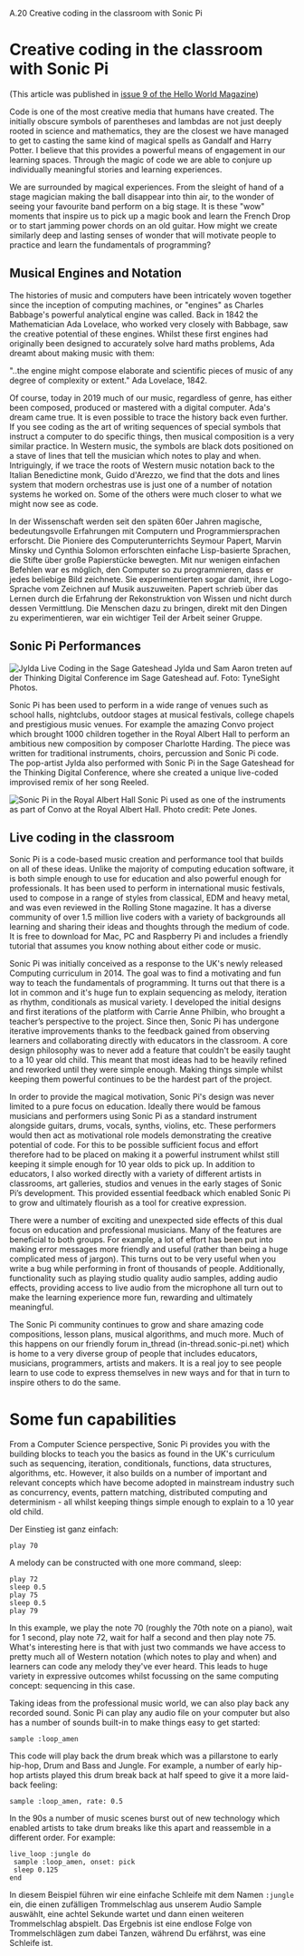 A.20 Creative coding in the classroom with Sonic Pi

# Creative coding in the classroom with Sonic Pi

(This article was published in [issue 9 of the Hello World Magazine](https://helloworld.raspberrypi.org/issues/9))

Code is one of the most creative media that humans have created. The initially obscure symbols of parentheses and lambdas are not just deeply rooted in science and mathematics, they are the closest we have managed to get to casting the same kind of magical spells as Gandalf and Harry Potter. I believe that this provides a powerful means of engagement in our learning spaces. Through the magic of code we are able to conjure up individually meaningful stories and learning experiences.

We are surrounded by magical experiences. From the sleight of hand of a stage magician making the ball disappear into thin air, to the wonder of seeing your favourite band perform on a big stage. It is these "wow" moments that inspire us to pick up a magic book and learn the French Drop or to start jamming power chords on an old guitar. How might we create similarly deep and lasting senses of wonder that will motivate people to practice and learn the fundamentals of programming?

## Musical Engines and Notation

The histories of music and computers have been intricately woven together since the inception of computing machines, or "engines" as Charles Babbage's powerful analytical engine was called. Back in 1842 the Mathematician Ada Lovelace, who worked very closely with Babbage, saw the creative potential of these engines. Whilst these first engines had originally been designed to accurately solve hard maths problems, Ada dreamt about making music with them:

"..the engine might compose elaborate and scientific pieces of music of any degree of complexity or extent." Ada Lovelace, 1842.

Of course, today in 2019 much of our music, regardless of genre, has either been composed, produced or mastered with a digital computer. Ada's dream came true. It is even possible to trace the history back even further. If you see coding as the art of writing sequences of special symbols that instruct a computer to do specific things, then musical composition is a very similar practice. In Western music, the symbols are black dots positioned on a stave of lines that tell the musician which notes to play and when. Intriguingly, if we trace the roots of Western music notation back to the Italian Benedictine monk, Guido d'Arezzo, we find that the dots and lines system that modern orchestras use is just one of a number of notation systems he worked on. Some of the others were much closer to what we might now see as code.

In der Wissenschaft werden seit den späten 60er Jahren magische, bedeutungsvolle Erfahrungen mit Computern und Programmiersprachen erforscht. Die Pioniere des Computerunterrichts Seymour Papert, Marvin Minsky und Cynthia Solomon erforschten einfache Lisp-basierte Sprachen, die Stifte über große Papierstücke bewegten. Mit nur wenigen einfachen Befehlen war es möglich, den Computer so zu programmieren, dass er jedes beliebige Bild zeichnete. Sie experimentierten sogar damit, ihre Logo-Sprache vom Zeichnen auf Musik auszuweiten. Papert schrieb über das Lernen durch die Erfahrung der Rekonstruktion von Wissen und nicht durch dessen Vermittlung. Die Menschen dazu zu bringen, direkt mit den Dingen zu experimentieren, war ein wichtiger Teil der Arbeit seiner Gruppe.


## Sonic Pi Performances

![Jylda Live Coding in the Sage Gateshead](images/articles/A.20-creative-coding-in-the-classroom/jylda-small.png) Jylda und Sam Aaron treten auf der Thinking Digital Conference im Sage Gateshead auf. Foto: TyneSight Photos.

Sonic Pi has been used to perform in a wide range of venues such as school halls, nightclubs, outdoor stages at musical festivals, college chapels and prestigious music venues. For example the amazing Convo project which brought 1000 children together in the Royal Albert Hall to perform an ambitious new composition by composer Charlotte Harding. The piece was written for traditional instruments, choirs, percussion and Sonic Pi code. The pop-artist Jylda also performed with Sonic Pi in the Sage Gateshead for the Thinking Digital Conference, where she created a unique live-coded improvised remix of her song Reeled.

![Sonic Pi in the Royal Albert Hall](images/articles/A.20-creative-coding-in-the-classroom/convo-small.png) Sonic Pi used as one of the instruments as part of Convo at the Royal Albert Hall. Photo credit: Pete Jones.


## Live coding in the classroom

Sonic Pi is a code-based music creation and performance tool that builds on all of these ideas. Unlike the majority of computing education software, it is both simple enough to use for education and also powerful enough for professionals. It has been used to perform in international music festivals, used to compose in a range of styles from classical, EDM and heavy metal, and was even reviewed in the Rolling Stone magazine. It has a diverse community of over 1.5 million live coders with a variety of backgrounds all learning and sharing their ideas and thoughts through the medium of code. It is free to download for Mac, PC and Raspberry Pi and includes a friendly tutorial that assumes you know nothing about either code or music.

Sonic Pi was initially conceived as a response to the UK's newly released Computing curriculum in 2014. The goal was to find a motivating and fun way to teach the fundamentals of programming. It turns out that there is a lot in common and it's huge fun to explain sequencing as melody, iteration as rhythm, conditionals as musical variety. I developed the initial designs and first iterations of the platform with Carrie Anne Philbin, who brought a teacher’s perspective to the project. Since then, Sonic Pi has undergone iterative improvements thanks to the feedback gained from observing learners and collaborating directly with educators in the classroom. A core design philosophy was to never add a feature that couldn't be easily taught to a 10 year old child. This meant that most ideas had to be heavily refined and reworked until they were simple enough. Making things simple whilst keeping them powerful continues to be the hardest part of the project.

In order to provide the magical motivation, Sonic Pi's design was never limited to a pure focus on education. Ideally there would be famous musicians and performers using Sonic Pi as a standard instrument alongside guitars, drums, vocals, synths, violins, etc. These performers would then act as motivational role models demonstrating the creative potential of code. For this to be possible sufficient focus and effort therefore had to be placed on making it a powerful instrument whilst still keeping it simple enough for 10 year olds to pick up. In addition to educators, I also worked directly with a variety of different artists in classrooms, art galleries, studios and venues in the early stages of Sonic Pi’s development. This provided essential feedback which enabled Sonic Pi to grow and ultimately flourish as a tool for creative expression.

There were a number of exciting and unexpected side effects of this dual focus on education and professional musicians. Many of the features are beneficial to both groups. For example, a lot of effort has been put into making error messages more friendly and useful (rather than being a huge complicated mess of jargon). This turns out to be very useful when you write a bug while performing in front of thousands of people. Additionally, functionality such as playing studio quality audio samples, adding audio effects, providing access to live audio from the microphone all turn out to make the learning experience more fun, rewarding and ultimately meaningful.

The Sonic Pi community continues to grow and share amazing code compositions, lesson plans, musical algorithms, and much more. Much of this happens on our friendly forum in_thread (in-thread.sonic-pi.net) which is home to a very diverse group of people that includes educators, musicians, programmers, artists and makers. It is a real joy to see people learn to use code to express themselves in new ways and for that in turn to inspire others to do the same.

# Some fun capabilities

From a Computer Science perspective, Sonic Pi provides you with the building blocks to teach you the basics as found in the UK's curriculum such as sequencing, iteration, conditionals, functions, data structures, algorithms, etc. However, it also builds on a number of important and relevant concepts which have become adopted in mainstream industry such as concurrency, events, pattern matching, distributed computing and determinism - all whilst keeping things simple enough to explain to a 10 year old child.

Der Einstieg ist ganz einfach:

```
play 70
```

A melody can be constructed with one more command, sleep:

```
play 72
sleep 0.5
play 75
sleep 0.5
play 79
```

In this example, we play the note 70 (roughly the 70th note on a piano), wait for 1 second, play note 72, wait for half a second and then play note 75. What's interesting here is that with just two commands we have access to pretty much all of Western notation (which notes to play and when) and learners can code any melody they've ever heard. This leads to huge variety in expressive outcomes whilst focussing on the same computing concept: sequencing in this case.

Taking ideas from the professional music world, we can also play back any recorded sound. Sonic Pi can play any audio file on your computer but also has a number of sounds built-in to make things easy to get started:

```
sample :loop_amen
```

This code will play back the drum break which was a pillarstone to early hip-hop, Drum and Bass and Jungle. For example, a number of early hip-hop artists played this drum break back at half speed to give it a more laid-back feeling:

```
sample :loop_amen, rate: 0.5
```

In the 90s a number of music scenes burst out of new technology which enabled artists to take drum breaks like this apart and reassemble in a different order. For example:

```
live_loop :jungle do 
 sample :loop_amen, onset: pick
 sleep 0.125
end
```

In diesem Beispiel führen wir eine einfache Schleife mit dem Namen `:jungle` ein, die einen zufälligen Trommelschlag aus unserem Audio Sample auswählt, eine achtel Sekunde wartet und dann einen weiteren Trommelschlag abspielt. Das Ergebnis ist eine endlose Folge von Trommelschlägen zum dabei Tanzen, während Du erfährst, was eine Schleife ist.

